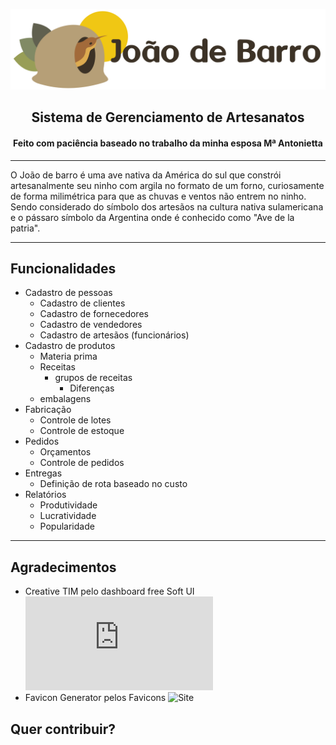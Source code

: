 ![Logo](https://raw.githubusercontent.com/ebarrosjr/joaodebarro/main/public/images/logo.svg)
<h2 align="center">Sistema de Gerenciamento de Artesanatos</h2>
<h4 align="center">Feito com paciência baseado no trabalho da minha esposa Mª Antonietta</h4>

---

O João de barro é uma ave nativa da América do sul que constrói artesanalmente seu ninho com argila no formato de um forno, curiosamente de forma milimétrica para que as chuvas e ventos não entrem no ninho. Sendo considerado do símbolo dos artesãos na cultura nativa sulamericana e o pássaro símbolo da Argentina onde é conhecido como "Ave de la patria".

---

## Funcionalidades

- Cadastro de pessoas
  - Cadastro de clientes
  - Cadastro de fornecedores
  - Cadastro de vendedores
  - Cadastro de artesãos (funcionários)
- Cadastro de produtos
  - Materia prima
  - Receitas
    - grupos de receitas
      - Diferenças
  - embalagens
- Fabricação
  - Controle de lotes
  - Controle de estoque
- Pedidos
  - Orçamentos
  - Controle de pedidos
- Entregas
  - Definição de rota baseado no custo
- Relatórios
  - Produtividade
  - Lucratividade
  - Popularidade

---

## Agradecimentos

 - Creative TIM pelo dashboard free Soft UI ![Site](https://demos.creative-tim.com/soft-ui-dashboard/pages/dashboard.html)
 - Favicon Generator pelos Favicons ![Site](https://realfavicongenerator.net/)

## Quer contribuir?

